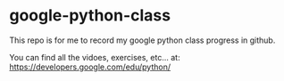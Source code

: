 # google-python-class

This repo is for me to record my google python class progress in github.

You can find all the vidoes, exercises, etc... at: https://developers.google.com/edu/python/
